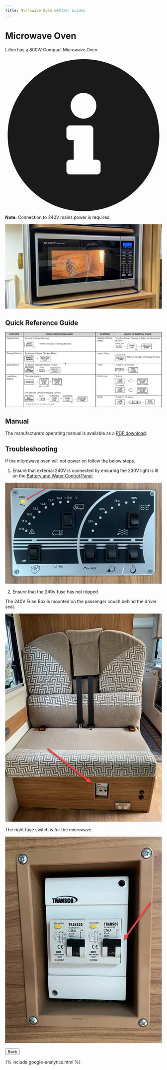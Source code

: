 ```yaml
---
title: Microwave Oven &#8729; Guides 
---
```


<link href="../styles/custom.css" rel="stylesheet" />
<link rel="stylesheet" href="https://cdn.jsdelivr.net/npm/bootstrap@4.6.1/dist/css/bootstrap.min.css" integrity="sha384-zCbKRCUGaJDkqS1kPbPd7TveP5iyJE0EjAuZQTgFLD2ylzuqKfdKlfG/eSrtxUkn" crossorigin="anonymous">

# Microwave Oven
Lillen has a 800W Compact Microwave Oven. 

<div class="alert alert-primary">
    <svg class="svg-inline--fa fa-info-circle fa-w-16" aria-hidden="true" focusable="false" data-prefix="fas" data-icon="info-circle" role="img" xmlns="http://www.w3.org/2000/svg" viewBox="0 0 512 512" data-fa-i2svg=""><path fill="currentColor" d="M256 8C119.043 8 8 119.083 8 256c0 136.997 111.043 248 248 248s248-111.003 248-248C504 119.083 392.957 8 256 8zm0 110c23.196 0 42 18.804 42 42s-18.804 42-42 42-42-18.804-42-42 18.804-42 42-42zm56 254c0 6.627-5.373 12-12 12h-88c-6.627 0-12-5.373-12-12v-24c0-6.627 5.373-12 12-12h12v-64h-12c-6.627 0-12-5.373-12-12v-24c0-6.627 5.373-12 12-12h64c6.627 0 12 5.373 12 12v100h12c6.627 0 12 5.373 12 12v24z"></path></svg>
    <strong>Note:</strong> Connection to 240V mains power is required.
</div>

![control panel](images/microwave-oven.jpg)

## Quick Reference Guide

![control panel](images/microwave-oven-quick-reference-guide.png)

## Manual
The manufacturers operating manual is available as a [PDF download](/docs/microwave-oven.pdf). 

## Troubleshooting
If the microwave oven will not power on follow the below steps.

1. Ensure that external 240V is connected by ensuring the 230V light is lit on the [Battery and Water Control Panel](/guides/control-panel.md).

![external-240v](images/external-240v-indicator.jpg)

2. Ensure that the 240v fuse has not tripped

The 240V Fuse Box is mounted on the passenger couch behind the driver seat.

![240v-fuse-box](images/240v-fuse-box.jpg)

The right fuse switch is for the microwave.

![fuse-switch](images/microwave-oven-fuse.jpg)

<a href="/guides/#guides"><button class="nav-button"><i class="arrow arrow-left"></i> Back</button></a>

{% include google-analytics.html %}